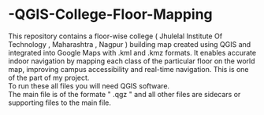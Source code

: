 # -QGIS-College-Floor-Mapping
This repository contains a floor-wise college ( Jhulelal Institute Of Technology , Maharashtra , Nagpur ) building map created using QGIS and integrated into Google Maps with .kml and .kmz formats. It enables accurate indoor navigation by mapping each class of the particular floor on the world map, improving campus accessibility and real-time navigation. This is one of the part of my project.
<br>
To run these all files you will need QGIS software.
<br>
The main file is of the formate " .qgz " and all other files are sidecars or supporting files to the main file. 
<br>
